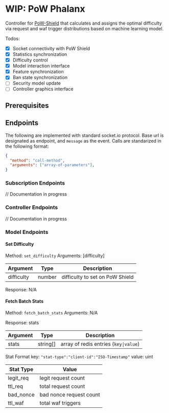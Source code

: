 # WIP: PoW Phalanx

Controller for [PoW-Shield](https://github.com/RuiSiang/PoW-Shield) that calculates and assigns the optimal difficulty via request and waf trigger distributions based on machine learning model.

Todos:

- [x] Socket connectivity with PoW Shield
- [x] Statistics synchronization
- [x] Difficulty control
- [x] Model interaction interface
- [x] Feature synchronization
- [x] Ban state synchronization
- [ ] Security model update
- [ ] Controller graphics interface

## Prerequisites

## Endpoints

The following are implemented with standard socket.io protocol. Base url is designated as endpoint, and `message` as the event. Calls are standarized in the following format:

```JSON
{
  "method": "call-method",
  "arguments": ["array-of-parameters"],
}
```

### Subscription Endpoints

// Documentation in progress

### Controller Endpoints

// Documentation in progress

### Model Endpoints

#### Set Difficulty

Method: `set_difficulty`
Arguments: [difficulty]

| Argument   | Type   | Description                     |
| ---------- | ------ | ------------------------------- |
| difficulty | number | difficulty to set on PoW Shield |

Response: N/A

#### Fetch Batch Stats

Method: `fetch_batch_stats`
Arguments: N/A

Response: stats

| Argument | Type     | Description                           |
| -------- | -------- | ------------------------------------- |
| stats    | string[] | array of redis entries (`key\|value`) |

Stat Format
key: `"stat-type":"client-id":"ISO-Timestamp"`
value: uint

| Stat Type | Value                   |
| --------- | ----------------------- |
| legit_req | legit request count     |
| ttl_req   | total request count     |
| bad_nonce | bad nonce request count |
| ttl_waf   | total waf triggers      |
